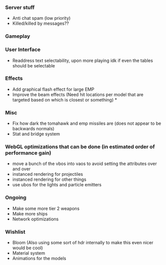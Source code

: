 ### Server stuff

- Anti chat spam (low priority)
- Killed/killed by messages??

### Gameplay

### User Interface

- Readdress text selectability, upon more playing idk if even the tables should be selectable

### Effects

- Add graphical flash effect for large EMP
- Improve the beam effects (Need hit locations per model that are targeted based on which is closest or something) *

### Misc

- Fix how dark the tomahawk and emp missiles are (does not appear to be backwards normals)
- Stat and bridge system

### WebGL optimizations that can be done (in estimated order of performance gain)

- move a bunch of the vbos into vaos to avoid setting the attributes over and over
- instanced rendering for projectiles
- instanced rendering for other things
- use ubos for the lights and particle emitters

### Ongoing

- Make some more tier 2 weapons
- Make more ships
- Network optimizations

### Wishlist

- Bloom (Also using some sort of hdr internally to make this even nicer would be cool)
- Material system
- Animations for the models
